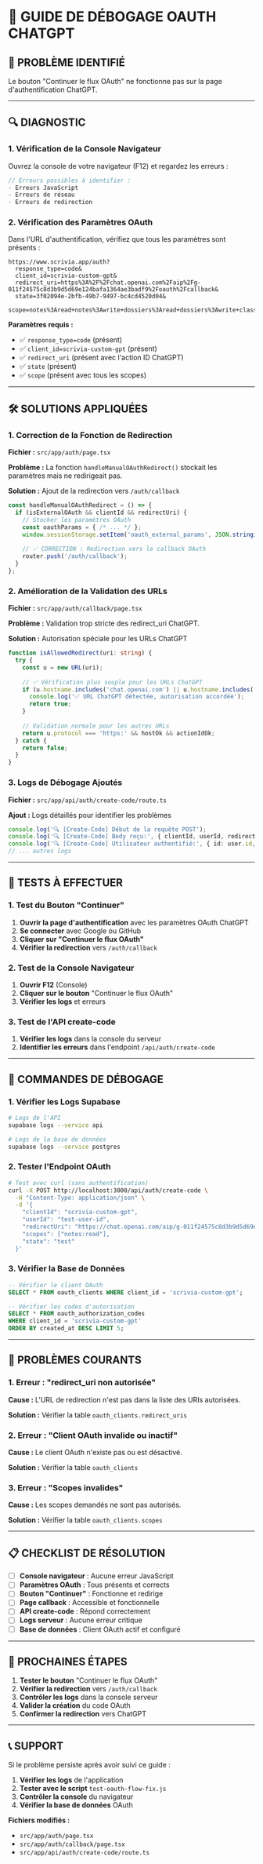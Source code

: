 # 🔧 GUIDE DE DÉBOGAGE OAUTH CHATGPT

## 🚨 **PROBLÈME IDENTIFIÉ**

Le bouton "Continuer le flux OAuth" ne fonctionne pas sur la page d'authentification ChatGPT.

---

## 🔍 **DIAGNOSTIC**

### **1. Vérification de la Console Navigateur**

Ouvrez la console de votre navigateur (F12) et regardez les erreurs :

```javascript
// Erreurs possibles à identifier :
- Erreurs JavaScript
- Erreurs de réseau
- Erreurs de redirection
```

### **2. Vérification des Paramètres OAuth**

Dans l'URL d'authentification, vérifiez que tous les paramètres sont présents :

```
https://www.scrivia.app/auth?
  response_type=code&
  client_id=scrivia-custom-gpt&
  redirect_uri=https%3A%2F%2Fchat.openai.com%2Faip%2Fg-011f24575c8d3b9d5d69e124bafa1364ae3badf9%2Foauth%2Fcallback&
  state=3f02094e-2bfb-49b7-9497-bc4cd4520d04&
  scope=notes%3Aread+notes%3Awrite+dossiers%3Aread+dossiers%3Awrite+classeurs%3Aread+classeurs%3Awrite+profile%3Aread
```

**Paramètres requis :**
- ✅ `response_type=code` (présent)
- ✅ `client_id=scrivia-custom-gpt` (présent)
- ✅ `redirect_uri` (présent avec l'action ID ChatGPT)
- ✅ `state` (présent)
- ✅ `scope` (présent avec tous les scopes)

---

## 🛠️ **SOLUTIONS APPLIQUÉES**

### **1. Correction de la Fonction de Redirection**

**Fichier :** `src/app/auth/page.tsx`

**Problème :** La fonction `handleManualOAuthRedirect()` stockait les paramètres mais ne redirigeait pas.

**Solution :** Ajout de la redirection vers `/auth/callback`

```typescript
const handleManualOAuthRedirect = () => {
  if (isExternalOAuth && clientId && redirectUri) {
    // Stocker les paramètres OAuth
    const oauthParams = { /* ... */ };
    window.sessionStorage.setItem('oauth_external_params', JSON.stringify(oauthParams));
    
    // ✅ CORRECTION : Redirection vers le callback OAuth
    router.push('/auth/callback');
  }
};
```

### **2. Amélioration de la Validation des URLs**

**Fichier :** `src/app/auth/callback/page.tsx`

**Problème :** Validation trop stricte des redirect_uri ChatGPT.

**Solution :** Autorisation spéciale pour les URLs ChatGPT

```typescript
function isAllowedRedirect(uri: string) {
  try {
    const u = new URL(uri);
    
    // ✅ Vérification plus souple pour les URLs ChatGPT
    if (u.hostname.includes('chat.openai.com') || u.hostname.includes('openai.com')) {
      console.log('✅ URL ChatGPT détectée, autorisation accordée');
      return true;
    }
    
    // Validation normale pour les autres URLs
    return u.protocol === 'https:' && hostOk && actionIdOk;
  } catch {
    return false;
  }
}
```

### **3. Logs de Débogage Ajoutés**

**Fichier :** `src/app/api/auth/create-code/route.ts`

**Ajout :** Logs détaillés pour identifier les problèmes

```typescript
console.log('🔍 [Create-Code] Début de la requête POST');
console.log('🔍 [Create-Code] Body reçu:', { clientId, userId, redirectUri, scopes });
console.log('🔍 [Create-Code] Utilisateur authentifié:', { id: user.id, email: user.email });
// ... autres logs
```

---

## 🧪 **TESTS À EFFECTUER**

### **1. Test du Bouton "Continuer"**

1. **Ouvrir la page d'authentification** avec les paramètres OAuth ChatGPT
2. **Se connecter** avec Google ou GitHub
3. **Cliquer sur "Continuer le flux OAuth"**
4. **Vérifier la redirection** vers `/auth/callback`

### **2. Test de la Console Navigateur**

1. **Ouvrir F12** (Console)
2. **Cliquer sur le bouton** "Continuer le flux OAuth"
3. **Vérifier les logs** et erreurs

### **3. Test de l'API create-code**

1. **Vérifier les logs** dans la console du serveur
2. **Identifier les erreurs** dans l'endpoint `/api/auth/create-code`

---

## 🔧 **COMMANDES DE DÉBOGAGE**

### **1. Vérifier les Logs Supabase**

```bash
# Logs de l'API
supabase logs --service api

# Logs de la base de données
supabase logs --service postgres
```

### **2. Tester l'Endpoint OAuth**

```bash
# Test avec curl (sans authentification)
curl -X POST http://localhost:3000/api/auth/create-code \
  -H "Content-Type: application/json" \
  -d '{
    "clientId": "scrivia-custom-gpt",
    "userId": "test-user-id",
    "redirectUri": "https://chat.openai.com/aip/g-011f24575c8d3b9d5d69e124bafa1364ae3badf9/oauth/callback",
    "scopes": ["notes:read"],
    "state": "test"
  }'
```

### **3. Vérifier la Base de Données**

```sql
-- Vérifier le client OAuth
SELECT * FROM oauth_clients WHERE client_id = 'scrivia-custom-gpt';

-- Vérifier les codes d'autorisation
SELECT * FROM oauth_authorization_codes 
WHERE client_id = 'scrivia-custom-gpt' 
ORDER BY created_at DESC LIMIT 5;
```

---

## 🚨 **PROBLÈMES COURANTS**

### **1. Erreur : "redirect_uri non autorisée"**

**Cause :** L'URL de redirection n'est pas dans la liste des URIs autorisées.

**Solution :** Vérifier la table `oauth_clients.redirect_uris`

### **2. Erreur : "Client OAuth invalide ou inactif"**

**Cause :** Le client OAuth n'existe pas ou est désactivé.

**Solution :** Vérifier la table `oauth_clients`

### **3. Erreur : "Scopes invalides"**

**Cause :** Les scopes demandés ne sont pas autorisés.

**Solution :** Vérifier la table `oauth_clients.scopes`

---

## 📋 **CHECKLIST DE RÉSOLUTION**

- [ ] **Console navigateur** : Aucune erreur JavaScript
- [ ] **Paramètres OAuth** : Tous présents et corrects
- [ ] **Bouton "Continuer"** : Fonctionne et redirige
- [ ] **Page callback** : Accessible et fonctionnelle
- [ ] **API create-code** : Répond correctement
- [ ] **Logs serveur** : Aucune erreur critique
- [ ] **Base de données** : Client OAuth actif et configuré

---

## 🎯 **PROCHAINES ÉTAPES**

1. **Tester le bouton** "Continuer le flux OAuth"
2. **Vérifier la redirection** vers `/auth/callback`
3. **Contrôler les logs** dans la console serveur
4. **Valider la création** du code OAuth
5. **Confirmer la redirection** vers ChatGPT

---

## 📞 **SUPPORT**

Si le problème persiste après avoir suivi ce guide :

1. **Vérifier les logs** de l'application
2. **Tester avec le script** `test-oauth-flow-fix.js`
3. **Contrôler la console** du navigateur
4. **Vérifier la base de données** OAuth

**Fichiers modifiés :**
- `src/app/auth/page.tsx`
- `src/app/auth/callback/page.tsx`
- `src/app/api/auth/create-code/route.ts`
